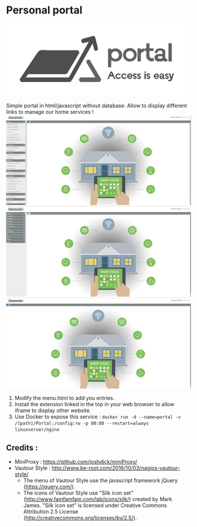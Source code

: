 # Personal portal 
![Portal logo](/images/interface/portal_logo.png)

Simple portal in html/javascript without database. Allow to display different links to manage our home services !
![Portal demo](/portal.png) ![Portal menu collapse](/portal_menu.png) ![Portal menu toggle](/portal_toggle.png)

1. Modify the menu.html to add you entries.
2. Install the extension linked in the top in your web browser to allow iframe to display other website.
3. Use Docker to expose this service : ` docker run -d --name=portal -v /[path]/Portal:/config:rw -p 80:80 --restart=always linuxserver/nginx `

## Credits : 

- MiniProxy : https://github.com/joshdick/miniProxy/
- Vautour Style : http://www.be-root.com/2016/10/03/nagios-vautour-style/
	- The menu of Vautour Style use the javascript framework jQuery (https://jquery.com/).
	- The icons of Vautour Style use "Silk icon set" (http://www.famfamfam.com/lab/icons/silk/) created by Mark James. "Silk icon set" is licensed under Creative Commons Attribution 2.5 License (http://creativecommons.org/licenses/by/2.5/).

